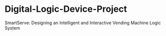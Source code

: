 # Digital-Logic-Device-Project
SmartServe: Designing an Intelligent and Interactive Vending Machine Logic System
